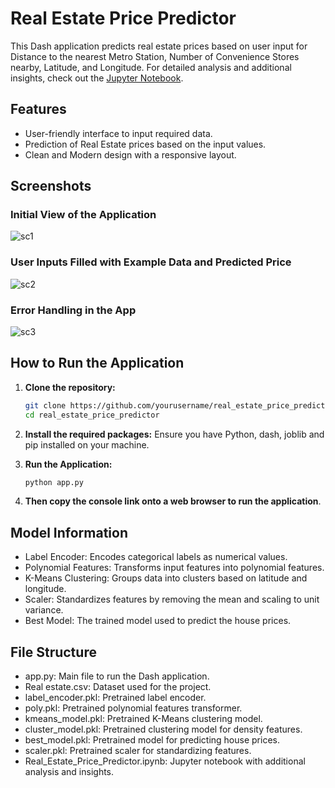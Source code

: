 # Real Estate Price Predictor

This Dash application predicts real estate prices based on user input for 
Distance to the nearest Metro Station, Number of Convenience Stores nearby, 
Latitude, and Longitude. For detailed analysis and additional insights, check out the 
[Jupyter Notebook](Real_Estate_Price_Prediction.ipynb).

## Features

- User-friendly interface to input required data.
- Prediction of Real Estate prices based on the input values.
- Clean and Modern design with a responsive layout.

## Screenshots

### Initial View of the Application
![sc1](https://github.com/imranchy/Real_Estate_Price_Predictor/assets/63488646/dcda4980-4f96-4432-ae60-9d2f82d556d7)

### User Inputs Filled with Example Data and Predicted Price
![sc2](https://github.com/imranchy/Real_Estate_Price_Predictor/assets/63488646/a9ad455e-81e4-4cf1-a45a-26d577d66fea)

### Error Handling in the App
![sc3](https://github.com/imranchy/Real_Estate_Price_Predictor/assets/63488646/25e3dca0-5856-446f-bd69-311188a75396)

## How to Run the Application

1. **Clone the repository:**
   ```bash
   git clone https://github.com/yourusername/real_estate_price_predictor.git
   cd real_estate_price_predictor

2. **Install the required packages:**
Ensure you have Python, dash, joblib and pip installed on your machine.

3. **Run the Application:**
   ```bash
   python app.py

4. **Then copy the console link onto a web browser to run the application**.

## Model Information ##
* Label Encoder: Encodes categorical labels as numerical values.
* Polynomial Features: Transforms input features into polynomial features.
* K-Means Clustering: Groups data into clusters based on latitude and longitude.
* Scaler: Standardizes features by removing the mean and scaling to unit variance.
* Best Model: The trained model used to predict the house prices.
  
## File Structure ##
* app.py: Main file to run the Dash application.
* Real estate.csv: Dataset used for the project.
* label_encoder.pkl: Pretrained label encoder.
* poly.pkl: Pretrained polynomial features transformer.
* kmeans_model.pkl: Pretrained K-Means clustering model.
* cluster_model.pkl: Pretrained clustering model for density features.
* best_model.pkl: Pretrained model for predicting house prices.
* scaler.pkl: Pretrained scaler for standardizing features.
* Real_Estate_Price_Predictor.ipynb: Jupyter notebook with additional analysis and insights.
